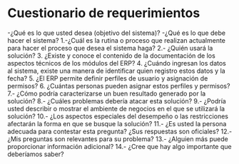 # Cuestionario de requerimientos

-¿Qué es lo que usted desea (objetivo del sistema)?
-¿Qué es lo que debe hacer el sistema?
1.-¿Cuál es la rutina o proceso que realizan actualmente para hacer el proceso que desea el sistema haga?
2.- ¿Quién usará la solución?
3. ¿Existe y conoce el contenido de la documentación de los aspectos técnicos de los módulos del ERP?
4. ¿Cuándo ingresan los datos al sistema, existe una manera de identificar quien registro estos datos y la fecha?
5. ¿El ERP permite definir perfiles de usuario y asignación de permisos?
6. ¿Cuántas personas pueden asignar estos perfiles y permisos?
7.- ¿Cómo podría caracterizarse un buen resultado generado por la solución?
8.- ¿Cuáles problemas debería atacar esta solución?
9.- ¿Podría usted describir o mostrar el ambiente de negocios en el que se utilizará la solución?
10.- ¿Los aspectos especiales del desempeño o las restricciones afectarán la forma en que se busque la solución?
11.- ¿Es usted la persona adecuada para contestar esta pregunta? ¿Sus respuestas son oficiales?
12.- ¿Mis preguntas son relevantes para su problema?
13.- ¿Alguien más puede proporcionar información adicional?
14.- ¿Cree que hay algo importante que deberíamos saber?

